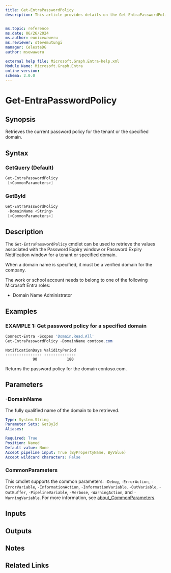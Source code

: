 ```yaml
---
title: Get-EntraPasswordPolicy
description: This article provides details on the Get-EntraPasswordPolicy command.


ms.topic: reference
ms.date: 06/26/2024
ms.author: eunicewaweru
ms.reviewer: stevemutungi
manager: CelesteDG
author: msewaweru

external help file: Microsoft.Graph.Entra-help.xml
Module Name: Microsoft.Graph.Entra
online version:
schema: 2.0.0
---
```


# Get-EntraPasswordPolicy

## Synopsis

Retrieves the current password policy for the tenant or the specified domain.

## Syntax

### GetQuery (Default)

```powershell
Get-EntraPasswordPolicy 
 [<CommonParameters>]
```

### GetById

```powershell
Get-EntraPasswordPolicy 
 -DomainName <String> 
 [<CommonParameters>]
```

## Description

The `Get-EntraPasswordPolicy` cmdlet can be used to retrieve the values associated with the Password Expiry window or Password Expiry Notification window for a tenant or specified domain.

When a domain name is specified, it must be a verified domain for the company.

The work or school account needs to belong to one of the following Microsoft Entra roles:

- Domain Name Administrator

## Examples

### EXAMPLE 1: Get password policy for a specified domain

```powershell
Connect-Entra -Scopes 'Domain.Read.All'
Get-EntraPasswordPolicy -DomainName contoso.com
```

```Output
NotificationDays ValidityPeriod
---------------- --------------
            90             180
```

Returns the password policy for the domain contoso.com.

## Parameters

### -DomainName

The fully qualified name of the domain to be retrieved.

```yaml
Type: System.String
Parameter Sets: GetById
Aliases:

Required: True
Position: Named
Default value: None
Accept pipeline input: True (ByPropertyName, ByValue)
Accept wildcard characters: False
```

### CommonParameters

This cmdlet supports the common parameters: `-Debug`, `-ErrorAction`, `-ErrorVariable`, `-InformationAction`, `-InformationVariable`, `-OutVariable`, `-OutBuffer`, `-PipelineVariable`, `-Verbose`, `-WarningAction`, and `-WarningVariable`. For more information, see [about_CommonParameters](https://go.microsoft.com/fwlink/?LinkID=113216).

## Inputs

## Outputs

## Notes

## Related Links

